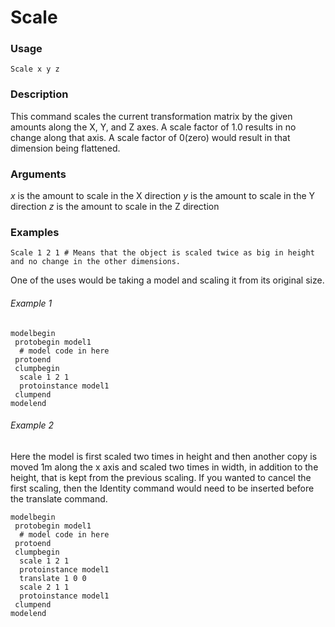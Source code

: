 # Scale
### Usage
    Scale x y z
### Description
This command scales the current transformation matrix by the given amounts along the X, Y, and Z axes. A scale factor of 1.0 results in no change along that axis. A scale factor of 0(zero) would result in that dimension being flattened.
### Arguments
*x* is the amount to scale in the X direction 
*y* is the amount to scale in the Y direction 
*z* is the amount to scale in the Z direction

### Examples
    Scale 1 2 1 # Means that the object is scaled twice as big in height and no change in the other dimensions.

One of the uses would be taking a model and scaling it from its original size.
###### Example 1
```
modelbegin
 protobegin model1
  # model code in here
 protoend
 clumpbegin
  scale 1 2 1
  protoinstance model1
 clumpend
modelend
```

###### Example 2
Here the model is first scaled two times in height and then another copy is moved 1m along the x axis and scaled two times in width, in addition to the height, that is kept from the previous scaling. If you wanted to cancel the first scaling, then the Identity command would need to be inserted before the translate command.
```
modelbegin
 protobegin model1
  # model code in here
 protoend
 clumpbegin
  scale 1 2 1
  protoinstance model1
  translate 1 0 0
  scale 2 1 1
  protoinstance model1
 clumpend
modelend
```
